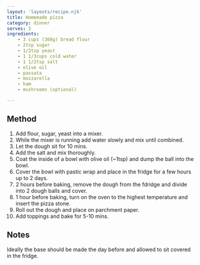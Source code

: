 ```yaml
---
layout: 'layouts/recipe.njk'
title: Homemade pizza
category: dinner
serves: 2
ingredients:
    - 3 cups (360g) bread flour
    - 2tsp sugar
    - 1/2tsp yeast
    - 1 1/3cups cold water
    - 1 1/2tsp salt
    - olive oil
    - passata
    - mozzarella
    - ham
    - mushrooms (optional)

---
```


## Method
1. Add flour, sugar, yeast into a mixer.
2. While the mixer is running add water slowly and mix until combined.
3. Let the dough sit for 10 mins.
4. Add the salt and mix thoroughly.
5. Coat the inside of a bowl with olive oil (~1tsp) and dump the ball into the bowl.
6. Cover the bowl with pastic wrap and place in the fridge for a few hours up to 2 days.
7. 2 hours before baking, remove the dough from the fdridge and divide into 2 dough balls and cover.
8. 1 hour before baking, turn on the oven to the highest temperature and insert the pizza stone.
9. Roll out the dough and place on parchment paper.
10. Add toppings and bake for 5-10 mins.

## Notes
Ideally the base should be made the day before and allowed to sit covered in the fridge.